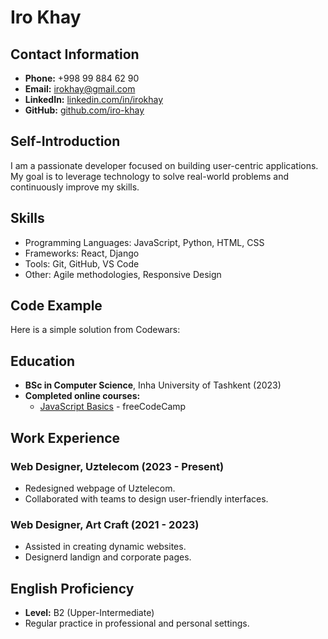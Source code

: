 # Iro Khay

## Contact Information
- **Phone:** +998 99 884 62 90
- **Email:** irokhay@gmail.com
- **LinkedIn:** [linkedin.com/in/irokhay](https://linkedin.com/in/irokhay)
- **GitHub:** [github.com/iro-khay](https://github.com/iro-khay)

## Self-Introduction
I am a passionate developer focused on building user-centric applications. My goal is to leverage technology to solve real-world problems and continuously improve my skills.

## Skills
- Programming Languages: JavaScript, Python, HTML, CSS
- Frameworks: React, Django
- Tools: Git, GitHub, VS Code
- Other: Agile methodologies, Responsive Design

## Code Example
Here is a simple solution from Codewars:

## Education

- **BSc in Computer Science**, Inha University of Tashkent (2023)
- **Completed online courses:**
  - [JavaScript Basics](https://freecodecamp.org) - freeCodeCamp

## Work Experience

### Web Designer, Uztelecom (2023 - Present)
- Redesigned webpage of Uztelecom.
- Collaborated with teams to design user-friendly interfaces.

### Web Designer, Art Craft (2021 - 2023)
- Assisted in creating dynamic websites.
- Designerd landign and corporate pages.

## English Proficiency
- **Level:** B2 (Upper-Intermediate)
- Regular practice in professional and personal settings.
